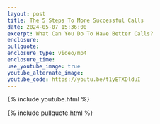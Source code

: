 ```yaml
---
layout: post
title: The 5 Steps To More Successful Calls
date: 2024-05-07 15:36:00
excerpt: What Can You Do To Have Better Calls?
enclosure:
pullquote:
enclosure_type: video/mp4
enclosure_time:
use_youtube_image: true
youtube_alternate_image:
youtube_code: https://youtu.be/t1yETXDlduI
---
```

{% include youtube.html %}

{% include pullquote.html %}